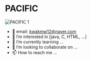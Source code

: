 # PACIFIC

![PACIFIC 1](https://user-images.githubusercontent.com/105197503/194773127-6a6bd447-3a1b-458e-a051-069351af9211.gif)


- 👋 email: kwakmw12@naver.com
- 👀 I’m interested in [java, C, HTML, ...]
- 🌱 I’m currently learning ...
- 💞️ I’m looking to collaborate on ...
- 📫 How to reach me ...

<!---
kwakminoo/kwakminoo is a ✨ special ✨ repository because its `README.md` (this file) appears on your GitHub profile.
You can click the Preview link to take a look at your changes.
--->
